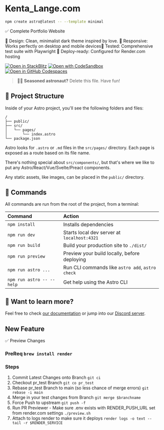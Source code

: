 # Kenta_Lange.com
 
```sh
npm create astro@latest -- --template minimal
```

 ✅ Complete Portfolio Website

  🎨 Design: Clean, minimalist dark theme inspired by love.
  📱 Responsive: Works perfectly on desktop and mobile devices🧪 Tested: Comprehensive test suite with Playwright
  🚀 Deploy-ready: Configured for Render.com hosting

[![Open in StackBlitz](https://developer.stackblitz.com/img/open_in_stackblitz.svg)](https://stackblitz.com/github/withastro/astro/tree/latest/examples/minimal)
[![Open with CodeSandbox](https://assets.codesandbox.io/github/button-edit-lime.svg)](https://codesandbox.io/p/sandbox/github/withastro/astro/tree/latest/examples/minimal)
[![Open in GitHub Codespaces](https://github.com/codespaces/badge.svg)](https://codespaces.new/withastro/astro?devcontainer_path=.devcontainer/minimal/devcontainer.json)

> 🧑‍🚀 **Seasoned astronaut?** Delete this file. Have fun!

## 🚀 Project Structure

Inside of your Astro project, you'll see the following folders and files:

```text
/
├── public/
├── src/
│   └── pages/
│       └── index.astro
└── package.json
```

Astro looks for `.astro` or `.md` files in the `src/pages/` directory. Each page is exposed as a route based on its file name.

There's nothing special about `src/components/`, but that's where we like to put any Astro/React/Vue/Svelte/Preact components.

Any static assets, like images, can be placed in the `public/` directory.

## 🧞 Commands

All commands are run from the root of the project, from a terminal:

| Command                   | Action                                           |
| :------------------------ | :----------------------------------------------- |
| `npm install`             | Installs dependencies                            |
| `npm run dev`             | Starts local dev server at `localhost:4321`      |
| `npm run build`           | Build your production site to `./dist/`          |
| `npm run preview`         | Preview your build locally, before deploying     |
| `npm run astro ...`       | Run CLI commands like `astro add`, `astro check` |
| `npm run astro -- --help` | Get help using the Astro CLI                     |

## 👀 Want to learn more?

Feel free to check [our documentation](https://docs.astro.build) or jump into our [Discord server](https://astro.build/chat).

## New Feature
✅ Preview Changes
### PreReq  ```brew install render```

### Steps
1. Commit Latest Changes onto Branch ```git ci```
2. Checkout pr_test Branch ```git co pr_test```
3. Rebase pr_test Branch to main (so less chance of merge errors) ```git rebase -i main```
4. Merge in your test changes from Branch ```git merge $branchname```
5. Force Push to upstream ```git push -f```
6. Run PR Previewer - Make sure .env exists with RENDER_PUSH_URL set from render.com settings ```./preview.sh```
7. Attach to logs render to make sure it deploys ```render logs -o text --tail -r $RENDER_SERVICE```

